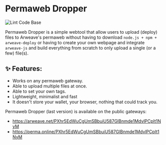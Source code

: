 # Permaweb Dropper
![Lint Code Base](https://github.com/cedriking/permaweb-dropper/workflows/Lint%20Code%20Base/badge.svg?branch=master)

Permaweb Dropper is a simple webtool that allow users to upload (deploy) files to Arweave's permaweb without having to download `node.js + npm + arweave-deploy` or having to create your own webpage and integrate `arweave-js` and build everything from scratch to only upload a single (or a few) file(s).

## ✨ Features:
- Works on any permaweb gateway.
- Able to upload multiple files at once.
- Able to set your own tags.
- Lightweight, minimalist and fast
- It doesn't store your wallet, your browser, nothing that could track you.

Permaweb Dropper (last version) is available on the public gateways:
- https://arweave.net/PXhr5EdWuCgUmSBbuiU587GlBnmde1MdvlPCpIt1NyM
- https://perma.online/PXhr5EdWuCgUmSBbuiU587GlBnmde1MdvlPCpIt1NyM